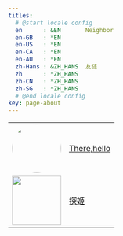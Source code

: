 ```yaml
---
titles:
  # @start locale config
  en      : &EN       Neighbor
  en-GB   : *EN
  en-US   : *EN
  en-CA   : *EN
  en-AU   : *EN
  zh-Hans : &ZH_HANS  友链
  zh      : *ZH_HANS
  zh-CN   : *ZH_HANS
  zh-SG   : *ZH_HANS
  # @end locale config
key: page-about
---
```


<table border="0">
<tr>
<td><img src="https://img-blog.csdnimg.cn/72be36ee70514bffa30c596f6ee45a32.png" style="border-radius: 50%; width: 100px"></td><td><a href="https://www.therehello.top/">There,hello</a></td>
</tr>
<td><img src="https://img-blog.csdnimg.cn/eb957e0d977d437c91229626d3975a32.png" style="width: 100px;"></td><td><a href="https://blog.probius.xyz/">探姬</a></td>
</table>
